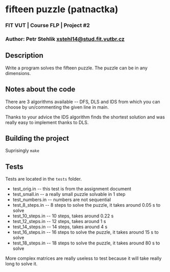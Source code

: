 # fifteen puzzle (patnactka)
### FIT VUT | Course FLP | Project #2
### Author: Petr Stehlik <xstehl14@stud.fit.vutbr.cz>

## Description
Write a program solves the fifteen puzzle. The puzzle can be in any dimensions.

## Notes about the code
There are 3 algorithms available -- DFS, DLS and IDS from which you can choose by un/commenting the given line in main.

Thanks to your advice the IDS algorithm finds the shortest solution and was really easy to implement thanks to DLS.

## Building the project
Suprisingly `make`

## Tests
Tests are located in the `tests` folder.

* test_orig.in -- this test is from the assignment document
* test_small.in -- a really small puzzle solvable in 1 step
* test_numbers.in -- numbers are not sequential
* test_8_steps.in -- 8 steps to solve the puzzle, it takes around 0.05 s to solve
* test_10_steps.in -- 10 steps, takes around 0.22 s
* test_12_steps.in -- 12 steps, takes around 1 s
* test_14_steps.in -- 14 steps, takes around 4 s
* test_16_steps.in -- 16 steps to solve the puzzle, it takes around 15 s to solve
* test_18_steps.in -- 18 steps to solve the puzzle, it takes around 80 s to solve

More complex matrices are really useless to test because it will take really long to solve it.
